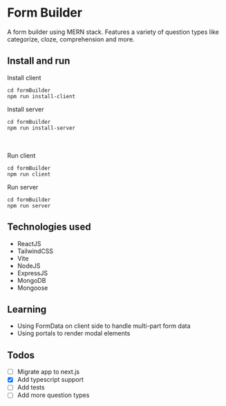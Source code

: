 # Form Builder

A form builder using MERN stack. Features a variety of question types like categorize, cloze, comprehension and more.

## Install and run
Install client
```
cd formBuilder
npm run install-client
```
Install server
```
cd formBuilder
npm run install-server
```
<br/><br/>
Run client
```
cd formBuilder
npm run client
```
Run server
```
cd formBuilder
npm run server
```

## Technologies used
- ReactJS
- TailwindCSS
- Vite
- NodeJS
- ExpressJS
- MongoDB
- Mongoose

## Learning
- Using FormData on client side to handle multi-part form data
- Using portals to render modal elements

## Todos
- [ ] Migrate app to next.js
- [x] Add typescript support
- [ ] Add tests
- [ ] Add more question types